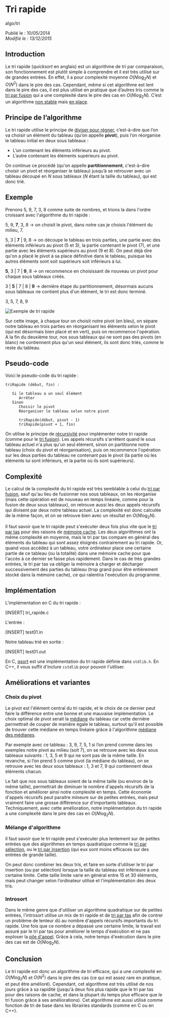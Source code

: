 Tri rapide
==========
algo/tri

Publié le : 10/05/2014  
*Modifié le : 13/12/2015*

## Introduction

Le tri rapide (*quicksort* en anglais) est un algorithme de tri par comparaison, son fonctionnement est plutôt simple à comprendre et il est très utilisé sur de grandes entrées. En effet, il a pour complexité moyenne $O(N \log _2 N)$ et $O(N^2)$ dans le pire des cas. Cependant, même si cet algorithme est lent dans le pire des cas, il est plus utilisé en pratique que d’autres tris comme le [tri par fusion](/algo/tri/tri_fusion.html) qui a une complexité dans le pire des cas en $O(N \log _2 N)$. C’est un algorithme [non stable](https://en.wikipedia.org/wiki/Sorting_algorithm#Stability) mais [en place](https://en.wikipedia.org/wiki/In-place_algorithm).

## Principe de l’algorithme

Le tri rapide utilise le principe de [diviser pour régner](https://en.wikipedia.org/wiki/Divide_and_conquer_algorithms), c’est-à-dire que l’on va choisir un élément du tableau (qu’on appelle **pivot**), puis l’on réorganise le tableau initial en deux sous tableaux :

- L’un contenant les éléments inférieurs au pivot.
- L’autre contenant les éléments supérieurs au pivot.

On continue ce procédé (qu'on appelle **partitionnement**, c'est-à-dire choisir un pivot et réorganiser le tableau) jusqu’à se retrouver avec un tableau découpé en $N$ sous tableaux ($N$ étant la taille du tableau), qui est donc trié.

## Exemple

Prenons 5, 9, 7, 3, 8 comme suite de nombres, et trions la dans l'ordre croissant avec l'algorithme du tri rapide :

5, 9, **7**, 3, 8 -> on choisit le pivot, dans notre cas je choisis l'élément du milieu, 7.

5, 3 | **7** | 9, 8 -> on découpe le tableau en trois parties, une partie avec des éléments inférieurs au pivot (5 et 3), la partie contenant le pivot (7), et une partie avec les éléments supérieurs au pivot (9 et 8). On peut déjà dire qu'on a placé le pivot à sa place définitive dans le tableau, puisque les autres éléments sont soit supérieurs soit inférieurs à lui.

**5**, 3 | 7 | **9**, 8 -> on recommence en choisissant de nouveau un pivot pour chaque sous tableaux créés.

3 | **5** | 7 | 8 | **9** -> dernière étape du partitionnement, désormais aucuns sous tableaux ne contient plus d'un élément, le tri est donc terminé.

3, 5, 7, 8, 9

![Exemple de tri rapide](//static.napnac.ga/img/algo/tri/tri_rapide/exemple_tri.png)

Sur cette image, à chaque tour on choisit notre pivot (en bleu), on sépare notre tableau en trois parties en réorganisant les éléments selon le pivot (qui est désormais bien placé et en vert), puis on recommence l'opération. A la fin du deuxième tour, nos sous tableaux qui ne sont pas des pivots (en blanc) ne contiennent plus qu'un seul élément, ils sont donc triés, comme le reste du tableau.

## Pseudo-code

Voici le pseudo-code du tri rapide :

```nohighlight
triRapide (début, fin) :

   Si le tableau a un seul élément
      Arrêter
   Sinon
      Choisir le pivot
      Réorganiser le tableau selon notre pivot

      triRapide(début, pivot - 1)
      triRapide(pivot + 1, fin)
```

On utilise le principe de [récursivité](https://en.wikipedia.org/wiki/Recursion_%28computer_science%29) pour implémenter notre tri rapide (comme pour le [tri fusion](/algo/tri/tri_fusion.html)). Les appels récursifs s'arrêtent quand le sous tableau actuel n'a plus qu'un seul élément, sinon on partitionne notre tableau (choix du pivot et réorganisation), puis on recommence l'opération sur les deux parties du tableau ne contenant pas le pivot (la partie où les éléments lui sont inférieurs, et la partie où ils sont supérieurs).

## Complexité

Le calcul de la complexité du tri rapide est très semblable à celui du [tri par fusion](/algo/tri/tri_fusion.html#complexité), sauf qu'au lieu de fusionner nos sous tableaux, on les réorganise (mais cette opération est de nouveau en temps linéaire, comme pour la fusion de deux sous tableaux), on retrouve aussi les deux appels récursifs qui divisent par deux notre tableau actuel. La complexité est donc calculée de la même façon, et on se retrouve bien avec un résultat en $O(N \log _2 N)$.

Il faut savoir que le tri rapide peut s'exécuter deux fois plus vite que le [tri par tas](/algo/tri/tri_tas.html) pour des raisons de [mémoire cache](https://en.wikipedia.org/wiki/Cache_%28computing%29). Les deux algorithmes ont la même complexité en moyenne, mais le tri par tas compare en général des éléments du tableau qui sont assez éloignés contrairement au tri rapide. Or, quand vous accédez à un tableau, votre ordinateur place une certaine partie de ce tableau (ou la totalité) dans une mémoire cache pour que l'accès à ce dernier se fasse plus rapidement. Dans le cas de très grandes entrées, le tri par tas va obliger la mémoire à charger et décharger successivement des parties du tableau (trop grand pour être entièrement stocké dans la mémoire cache), ce qui ralentira l'exécution du programme.

## Implémentation

L’implémentation en C du tri rapide :

[INSERT]
tri_rapide.c

L'entrée :

[INSERT]
test01.in

Notre tableau trié en sortie :

[INSERT]
test01.out

En C, [qsort](http://www.cplusplus.com/reference/cstdlib/qsort/) est une implémentation du tri rapide définie dans `stdlib.h`. En C++, il vous suffit d'inclure `cstdlib` pour pouvoir l'utiliser.

## Améliorations et variantes

### Choix du pivot

Le pivot est l'élément central du tri rapide, et le choix de ce dernier peut faire la différence entre une bonne et une mauvaise implémentation. Le choix optimal de pivot serait la [médiane](https://en.wikipedia.org/wiki/Median) du tableau car cette dernière permettrait de couper de manière égale le tableau, surtout qu'il est possible de trouver cette médiane en temps linéaire grâce à l'algorithme [médiane des médianes](https://en.wikipedia.org/wiki/Median_of_medians).

Par exemple avec ce tableau : 3, 9, 7, 5, 1 si l’on prend comme dans les exemples notre pivot au milieu (soit 7), on se retrouve avec les deux sous tableaux suivants : 1, 3, 5 et 9 qui ne sont pas de la même taille. En revanche, si l’on prend 5 comme pivot (la médiane du tableau), on se retrouve avec les deux sous tableaux : 1, 3 et 7, 9 qui contiennent deux éléments chacun.

Le fait que nos sous tableaux soient de la même taille (ou environ de la même taille), permettrait de diminuer le nombre d'appels récursifs de la fonction et améliorer ainsi notre complexité en temps. Cette économie d'appels récursifs peut paraitre mineure sur de petites entrées, mais peut vraiment faire une grosse différence sur d'importants tableaux. Techniquement, avec cette amélioration, notre implémentation du tri rapide a une complexité dans le pire des cas en $O(N \log _2 N)$.

### Mélange d'algorithme

Il faut savoir que le tri rapide peut s'exécuter plus lentement sur de petites entrées que des algorithmes en temps quadratique comme le [tri par sélection](/algo/tri/tri_selection.html), ou le [tri par insertion](/algo/tri/tri_insertion.html) (qui eux sont moins efficaces sur des entrées de grande taille).

On peut donc combiner les deux tris, et faire en sorte d’utiliser le tri par insertion (ou par sélection) lorsque la taille du tableau est inférieure à une certaine limite. Cette taille limite varie en général entre 15 et 30 éléments, mais peut changer selon l’ordinateur utilisé et l'implémentation des deux tris.

### Introsort

Dans le même genre que d'utiliser un algorithme quadratique sur de petites entrées, l'introsort utilise un mix de tri rapide et de [tri par tas](/algo/tri/tri_tas.html) afin de contrer un problème de lenteur dû au nombre d'appels récursifs importants du tri rapide. Une fois que ce nombre a dépassé une certaine limite, le travail est assuré par le tri par tas pour améliorer le temps d'exécution et ne pas exploser la [pile d'appel](https://en.wikipedia.org/wiki/Call_stack). Grâce à cela, notre temps d'exécution dans le pire des cas est de $O(N \log _2 N)$.

## Conclusion

Le tri rapide est donc un algorithme de tri efficace, qui a une complexité en $O(N \log _2 N)$ et $O(N^2)$ dans le pire des cas (ce qui est assez rare en pratique, et peut être amélioré). Cependant, cet algorithme est très utilisé de nos jours grâce à sa rapidité (jusqu'à deux fois plus rapide que le tri par tas pour des raisons de cache, et dans la plupart du temps plus efficace que le tri fusion grâce à ses améliorations). Cet algorithme est aussi utilisé comme fonction de tri de base dans les librairies standards (comme en C ou en C++).
